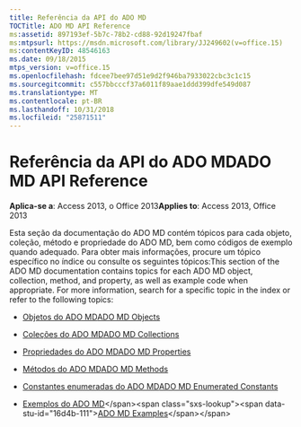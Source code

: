 ```yaml
---
title: Referência da API do ADO MD
TOCTitle: ADO MD API Reference
ms:assetid: 897193ef-5b7c-78b2-cd88-92d19247fbaf
ms:mtpsurl: https://msdn.microsoft.com/library/JJ249602(v=office.15)
ms:contentKeyID: 48546163
ms.date: 09/18/2015
mtps_version: v=office.15
ms.openlocfilehash: fdcee7bee97d51e9d2f946ba7933022cbc3c1c15
ms.sourcegitcommit: c557bbcccf37a6011f89aae1ddd399dfe549d087
ms.translationtype: MT
ms.contentlocale: pt-BR
ms.lasthandoff: 10/31/2018
ms.locfileid: "25871511"
---
```

# <a name="ado-md-api-reference"></a><span data-ttu-id="16d4b-102">Referência da API do ADO MD</span><span class="sxs-lookup"><span data-stu-id="16d4b-102">ADO MD API Reference</span></span>


<span data-ttu-id="16d4b-103">**Aplica-se a**: Access 2013, o Office 2013</span><span class="sxs-lookup"><span data-stu-id="16d4b-103">**Applies to**: Access 2013, Office 2013</span></span>

<span data-ttu-id="16d4b-p101">Esta seção da documentação do ADO MD contém tópicos para cada objeto, coleção, método e propriedade do ADO MD, bem como códigos de exemplo quando adequado. Para obter mais informações, procure um tópico específico no índice ou consulte os seguintes tópicos:</span><span class="sxs-lookup"><span data-stu-id="16d4b-p101">This section of the ADO MD documentation contains topics for each ADO MD object, collection, method, and property, as well as example code when appropriate. For more information, search for a specific topic in the index or refer to the following topics:</span></span>

  - [<span data-ttu-id="16d4b-106">Objetos do ADO MD</span><span class="sxs-lookup"><span data-stu-id="16d4b-106">ADO MD Objects</span></span>](ado-md-objects.md)

  - [<span data-ttu-id="16d4b-107">Coleções do ADO MD</span><span class="sxs-lookup"><span data-stu-id="16d4b-107">ADO MD Collections</span></span>](ado-md-collections.md)

  - [<span data-ttu-id="16d4b-108">Propriedades do ADO MD</span><span class="sxs-lookup"><span data-stu-id="16d4b-108">ADO MD Properties</span></span>](ado-md-properties.md)

  - [<span data-ttu-id="16d4b-109">Métodos do ADO MD</span><span class="sxs-lookup"><span data-stu-id="16d4b-109">ADO MD Methods</span></span>](ado-md-methods.md)

  - [<span data-ttu-id="16d4b-110">Constantes enumeradas do ADO MD</span><span class="sxs-lookup"><span data-stu-id="16d4b-110">ADO MD Enumerated Constants</span></span>](ado-md-enumerated-constants.md)

  - <span data-ttu-id="16d4b-111">[Exemplos do ADO MD](https://msdn.microsoft.com/library/jj250276\(v=office.15\))</span><span class="sxs-lookup"><span data-stu-id="16d4b-111">[ADO MD Examples](https://msdn.microsoft.com/library/jj250276\(v=office.15\))</span></span>

